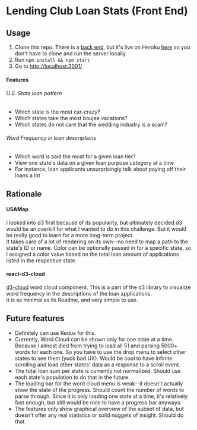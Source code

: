 # Lending Club Loan Stats (Front End)

## Usage
1. Clone this repo. There is a [back end](https://github.com/yammik/H1-code-challenge-api), but it's live on Heroku [here](http://hidden-shore-16694.herokuapp.com/api/v1/states/4) so you don't have to clone and run the server locally.
2. Run `npm install && npm start`
3. Go to [http://localhost:3001/](http://localhost:3001/)

#### Features
###### U.S. State loan pattern
- Which state is the most car-crazy?
- Which states take the most boujee vacations?
- Which states do not care that the wedding industry is a scam?

###### Word Frequency in loan descriptions
- Which word is said the most for a given loan tier?
- View one state's data on a given loan purpose category at a time
- For instance, loan applicants unsurprisingly talk about paying off their loans a lot

## Rationale
#### USAMap
I looked into d3 first because of its popularity, but ultimately decided d3 would be an overkill for what I wanted to do in this challenge. But it would be really good to learn for a more long-term project.<br />
It takes care of a lot of rendering on its own--no need to map a path to the state's ID or name. Color can be optionally passed in for a specific state, so I assigned a color value based on the total loan amount of applications listed in the respective state.
<br />

#### react-d3-cloud
[d3-cloud](https://github.com/Yoctol/react-d3-cloud) word cloud component. This is a part of the d3 library to visualize word frequency in the descriptions of the loan applications.<br />
It is as minimal as its Readme, and very simple to use.
<br />

## Future features
- Definitely can use Redux for this.
- Currently, Word Cloud can be shown only for one state at a time. Because I almost died from trying to load all 51 and parsing 5000+ words for each one. So you have to use the drop menu to select other states to see them (yuck bad UX). Would be cool to have infinite scrolling and load other states' data as a response to a scroll event.
- The total loan sum per state is currently not normalized. Should use each state's population to do that in the future.
- The loading bar for the word cloud menu is weak--it doesn't actually show the state of the progress. Should count the number of words to parse through. Since it is only loading one state at a time, it's relatively fast enough, but still would be nice to have a progress bar anyways.
- The features only show graphical overview of the subset of data, but doesn't offer any real statistics or solid nuggets of insight. Should do that.
